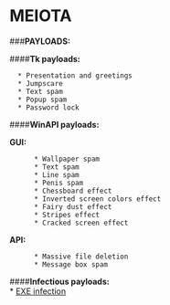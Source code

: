 # MEIOTA

###**PAYLOADS:**
        
####**Tk payloads:**
      
      * Presentation and greetings
      * Jumpscare
      * Text spam
      * Popup spam
      * Password lock
    
####**WinAPI payloads:** 
      
**GUI:**
   
          * Wallpaper spam  
          * Text spam  
          * Line spam  
          * Penis spam  
          * Chessboard effect  
          * Inverted screen colors effect  
          * Fairy dust effect  
          * Stripes effect  
          * Cracked screen effect  
    
**API:**  
          
          * Massive file deletion    
          * Message box spam  
  
####**Infectious payloads:**  
       * [EXE infection](https://youtu.be/yrcCt8f67a0)


